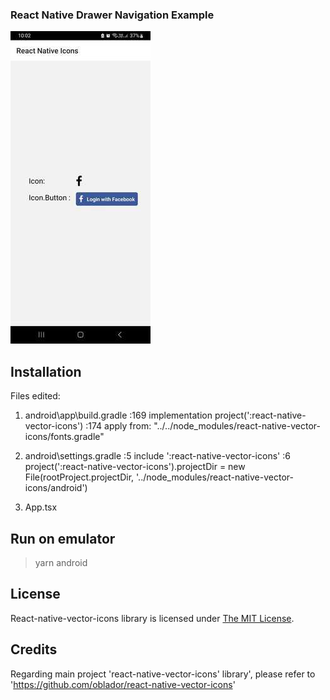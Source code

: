 ### React Native Drawer Navigation Example
![Icon_demo1](Icon_demo1.jpg)


## Installation
Files edited:
1. android\app\build.gradle
:169 implementation project(':react-native-vector-icons')
:174 apply from: "../../node_modules/react-native-vector-icons/fonts.gradle"

2. android\settings.gradle
:5 include ':react-native-vector-icons'
:6 project(':react-native-vector-icons').projectDir = new File(rootProject.projectDir, '../node_modules/react-native-vector-icons/android')

3. App.tsx


## Run on emulator
> yarn android

## License

React-native-vector-icons library is licensed under [The MIT License](LICENSE).

## Credits
Regarding main project 'react-native-vector-icons' library', please refer to 'https://github.com/oblador/react-native-vector-icons'